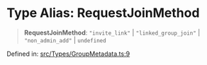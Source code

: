 # Type Alias: RequestJoinMethod

> **RequestJoinMethod**: `"invite_link"` \| `"linked_group_join"` \| `"non_admin_add"` \| `undefined`

Defined in: [src/Types/GroupMetadata.ts:9](https://github.com/Fokusdotid/Baileys/blob/49e815e65b8f4aea31725e09dcf4815734557e39/src/Types/GroupMetadata.ts#L9)

